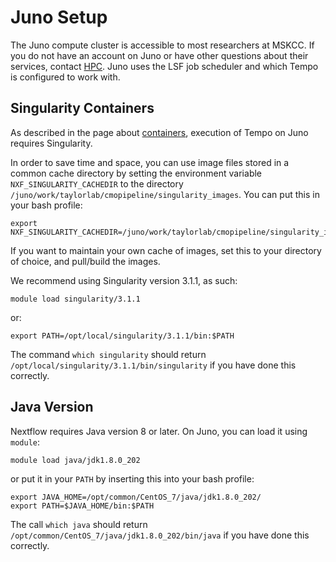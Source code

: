 # Juno Setup

The Juno compute cluster is accessible to most researchers at MSKCC. If you do not have an account on Juno or have other questions about their services, contact [HPC](http://hpc.mskcc.org/contact-us). Juno uses the LSF job scheduler and which Tempo is configured to work with.

## Singularity Containers

As described in the page about [containers](working-with-containers.md), execution of Tempo on Juno requires Singularity. 

 In order to save time and space, you can use image files stored in a common cache directory by setting the environment variable `NXF_SINGULARITY_CACHEDIR` to the directory `/juno/work/taylorlab/cmopipeline/singularity_images`. You can put this in your bash profile:

```shell
export NXF_SINGULARITY_CACHEDIR=/juno/work/taylorlab/cmopipeline/singularity_images
```

If you want to maintain your own cache of images, set this to your directory of choice, and pull/build the images. 

We recommend using Singularity version 3.1.1, as such:
```shell
module load singularity/3.1.1
```
or:
```shell
export PATH=/opt/local/singularity/3.1.1/bin:$PATH
```
The command `which singularity` should return `/opt/local/singularity/3.1.1/bin/singularity` if you have done this correctly. 


## Java Version

Nextflow requires Java version 8 or later. On Juno, you can load it using `module`:
```shell
module load java/jdk1.8.0_202
```
or put it in your `PATH` by inserting this into your bash profile:
```shell
export JAVA_HOME=/opt/common/CentOS_7/java/jdk1.8.0_202/
export PATH=$JAVA_HOME/bin:$PATH
```
The call `which java` should return `/opt/common/CentOS_7/java/jdk1.8.0_202/bin/java` if you have done this correctly.

